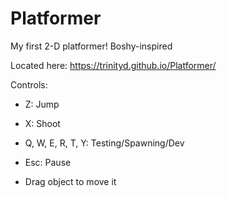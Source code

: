 # Platformer
My first 2-D platformer! Boshy-inspired

Located here: https://trinityd.github.io/Platformer/

Controls:

- Z: Jump

- X: Shoot

- Q, W, E, R, T, Y: Testing/Spawning/Dev

- Esc: Pause

- Drag object to move it
